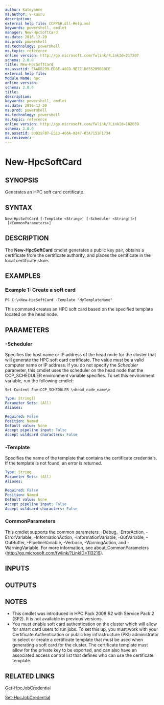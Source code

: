 ```yaml
---
author: Kateyanne
ms.author: v-kaunu
description:
external help file: CCPPSH.dll-Help.xml
keywords: powershell, cmdlet
manager: New-HpcSoftCard
ms.date: 2016-12-20
ms.prod: powershell
ms.technology: powershell
ms.topic: reference
online version: http://go.microsoft.com/fwlink/?LinkId=217207
schema: 2.0.0
title: New-HpcSoftCard
ms.assetid: FAADB299-ED6E-40CD-9E7C-D655205B60CE
external help file:
Module Name: hpc
online version:
schema: 2.0.0
title:
description:
keywords: powershell, cmdlet
ms.date: 2016-12-20
ms.prod: powershell
ms.technology: powershell
ms.topic: reference
online version: http://go.microsoft.com/fwlink/?LinkId=182659
schema: 2.0.0
ms.assetid: B0D29FB7-E5E3-466A-8247-05A7151F1734
ms.reviewer:
---
```


# New-HpcSoftCard

## SYNOPSIS
Generates an HPC soft card certificate.

## SYNTAX

```
New-HpcSoftCard [-Template <String>] [-Scheduler <String[]>]
 [<CommonParameters>]
```

## DESCRIPTION
The **New-HpcSoftCard** cmdlet generates a public key pair, obtains a certificate from the certificate authority, and places the certificate in the local certificate store.

## EXAMPLES

### Example 1: Create a soft card
```
PS C:\>New-HpcSoftCard -Template "MyTemplateName"
```

This command creates an HPC soft card based on the specified template located on the head node.

## PARAMETERS

### -Scheduler
Specifies the host name or IP address of the head node for the cluster that will generate the HPC soft card certificate.
The value must be a valid computer name or IP address.
If you do not specify the *Scheduler* parameter, this cmdlet uses the scheduler on the head node that the CCP_SCHEDULER environment variable specifies.
To set this environment variable, run the following cmdlet:

`Set-Content Env:CCP_SCHEDULER \<head_node_name\>`

```yaml
Type: String[]
Parameter Sets: (All)
Aliases:

Required: False
Position: Named
Default value: None
Accept pipeline input: False
Accept wildcard characters: False
```

### -Template
Specifies the name of the template that contains the certificate credentials.
If the template is not found, an error is returned.

```yaml
Type: String
Parameter Sets: (All)
Aliases:

Required: False
Position: Named
Default value: None
Accept pipeline input: False
Accept wildcard characters: False
```

### CommonParameters
This cmdlet supports the common parameters: -Debug, -ErrorAction, -ErrorVariable, -InformationAction, -InformationVariable, -OutVariable, -OutBuffer, -PipelineVariable, -Verbose, -WarningAction, and -WarningVariable. For more information, see about_CommonParameters (http://go.microsoft.com/fwlink/?LinkID=113216).

## INPUTS

## OUTPUTS

## NOTES
* This cmdlet was introduced in HPC Pack 2008 R2 with Service Pack 2 (SP2). It is not available in previous versions.
* You must enable soft card authentication on the cluster which will allow for smart card users to run jobs. To set this up, you must work with your Certificate Authentication or public key infrastructure (PKI) administrator to select or create a certificate template that must be used when generating a soft card for the cluster. The certificate template must allow for the private key to be exported, and can also have an associated access control list that defines who can use the certificate template.

## RELATED LINKS

[Get-HpcJobCredential](./Get-HpcJobCredential.md)


[Set-HpcJobCredential](./Set-HpcJobCredential.md)
